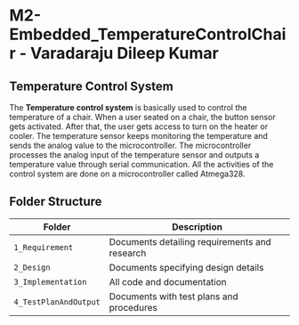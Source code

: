 # M2-Embedded_TemperatureControlChair - Varadaraju Dileep Kumar
## Temperature Control System
The **Temperature control system** is basically used to control the temperature of a chair. When a user seated on a chair, the button sensor gets activated. After that, the user gets access to turn on the heater or cooler. The temperature sensor keeps monitoring the temperature and sends the analog value to the microcontroller. The microcontroller processes the analog input of the temperature sensor and outputs a temperature value through serial communication. All the activities of the control system are done on a microcontroller called Atmega328.

## Folder Structure

|Folder                         |Description                                              |
|-------------------------------|---------------------------------------------------------|
|`1_Requirement `               |Documents detailing requirements and research            |
|`2_Design`                     |Documents specifying design details                      |
|`3_Implementation`             |All code and documentation                               |
|`4_TestPlanAndOutput`          |Documents with test plans and procedures                 |
